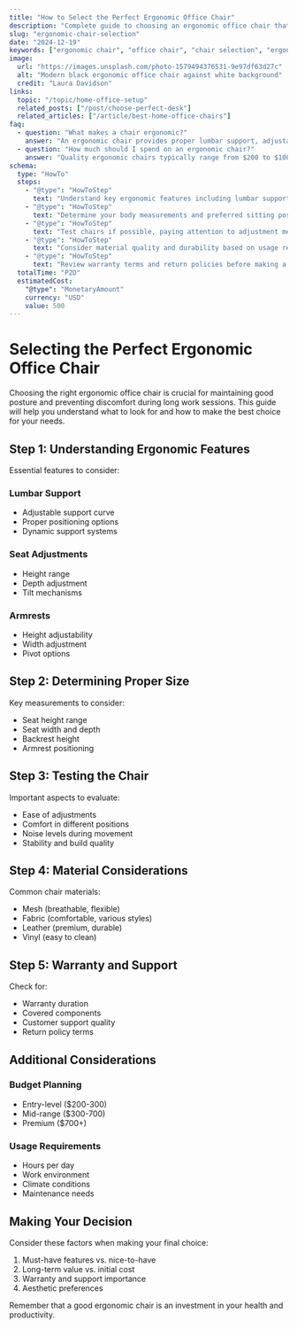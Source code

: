 ```yaml
---
title: "How to Select the Perfect Ergonomic Office Chair"
description: "Complete guide to choosing an ergonomic office chair that provides proper support and comfort for long working hours"
slug: "ergonomic-chair-selection"
date: "2024-12-19"
keywords: ["ergonomic chair", "office chair", "chair selection", "ergonomic seating", "office furniture"]
image:
  url: "https://images.unsplash.com/photo-1579494376531-9e97df63d27c"
  alt: "Modern black ergonomic office chair against white background"
  credit: "Laura Davidson"
links:
  topic: "/topic/home-office-setup"
  related_posts: ["/post/choose-perfect-desk"]
  related_articles: ["/article/best-home-office-chairs"]
faq:
  - question: "What makes a chair ergonomic?"
    answer: "An ergonomic chair provides proper lumbar support, adjustable height and armrests, good seat depth, and promotes proper posture while sitting."
  - question: "How much should I spend on an ergonomic chair?"
    answer: "Quality ergonomic chairs typically range from $200 to $1000+. While premium chairs can cost more, you can find good options in the $300-500 range."
schema:
  type: "HowTo"
  steps:
    - "@type": "HowToStep"
      text: "Understand key ergonomic features including lumbar support, seat depth, and adjustability options."
    - "@type": "HowToStep"
      text: "Determine your body measurements and preferred sitting position to find the right chair size."
    - "@type": "HowToStep"
      text: "Test chairs if possible, paying attention to adjustment mechanisms and comfort."
    - "@type": "HowToStep"
      text: "Consider material quality and durability based on usage requirements."
    - "@type": "HowToStep"
      text: "Review warranty terms and return policies before making a final decision."
  totalTime: "P2D"
  estimatedCost:
    "@type": "MonetaryAmount"
    currency: "USD"
    value: 500
---
```


# Selecting the Perfect Ergonomic Office Chair

Choosing the right ergonomic office chair is crucial for maintaining good posture and preventing discomfort during long work sessions. This guide will help you understand what to look for and how to make the best choice for your needs.

## Step 1: Understanding Ergonomic Features

Essential features to consider:

### Lumbar Support
- Adjustable support curve
- Proper positioning options
- Dynamic support systems

### Seat Adjustments
- Height range
- Depth adjustment
- Tilt mechanisms

### Armrests
- Height adjustability
- Width adjustment
- Pivot options

## Step 2: Determining Proper Size

Key measurements to consider:
- Seat height range
- Seat width and depth
- Backrest height
- Armrest positioning

## Step 3: Testing the Chair

Important aspects to evaluate:
- Ease of adjustments
- Comfort in different positions
- Noise levels during movement
- Stability and build quality

## Step 4: Material Considerations

Common chair materials:
- Mesh (breathable, flexible)
- Fabric (comfortable, various styles)
- Leather (premium, durable)
- Vinyl (easy to clean)

## Step 5: Warranty and Support

Check for:
- Warranty duration
- Covered components
- Customer support quality
- Return policy terms

## Additional Considerations

### Budget Planning
- Entry-level ($200-300)
- Mid-range ($300-700)
- Premium ($700+)

### Usage Requirements
- Hours per day
- Work environment
- Climate conditions
- Maintenance needs

## Making Your Decision

Consider these factors when making your final choice:
1. Must-have features vs. nice-to-have
2. Long-term value vs. initial cost
3. Warranty and support importance
4. Aesthetic preferences

Remember that a good ergonomic chair is an investment in your health and productivity.
